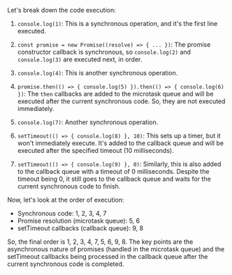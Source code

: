 Let's break down the code execution:

1. `console.log(1)`: This is a synchronous operation, and it's the first line executed.

2. `const promise = new Promise((resolve) => { ... })`: The promise constructor callback is synchronous, so `console.log(2)` and `console.log(3)` are executed next, in order.

3. `console.log(4)`: This is another synchronous operation.

4. `promise.then(() => { console.log(5) }).then(() => { console.log(6) })`: The `then` callbacks are added to the microtask queue and will be executed after the current synchronous code. So, they are not executed immediately.

5. `console.log(7)`: Another synchronous operation.

6. `setTimeout(() => { console.log(8) }, 10)`: This sets up a timer, but it won't immediately execute. It's added to the callback queue and will be executed after the specified timeout (10 milliseconds).

7. `setTimeout(() => { console.log(9) }, 0)`: Similarly, this is also added to the callback queue with a timeout of 0 milliseconds. Despite the timeout being 0, it still goes to the callback queue and waits for the current synchronous code to finish.

Now, let's look at the order of execution:

- Synchronous code: 1, 2, 3, 4, 7
- Promise resolution (microtask queue): 5, 6
- setTimeout callbacks (callback queue): 9, 8

So, the final order is 1, 2, 3, 4, 7, 5, 6, 9, 8. The key points are the asynchronous nature of promises (handled in the microtask queue) and the setTimeout callbacks being processed in the callback queue after the current synchronous code is completed.